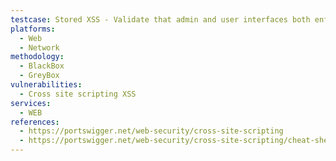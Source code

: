 ```yaml
---
testcase: Stored XSS - Validate that admin and user interfaces both enforce appropriate output encoding when rendering all stored user-generated content. Web (HTTP/HTTPS) service
platforms: 
  - Web
  - Network
methodology: 
  - BlackBox
  - GreyBox
vulnerabilities:
  - Cross site scripting XSS
services:
  - WEB
references:
  - https://portswigger.net/web-security/cross-site-scripting
  - https://portswigger.net/web-security/cross-site-scripting/cheat-sheet
---
```

